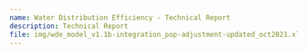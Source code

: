 ```yaml
---
name: Water Distribution Efficiency - Technical Report
description: Technical Report
file: img/wde_model_v1.1b-integration_pop-adjustment-updated_oct2021.xlsm
---
```

